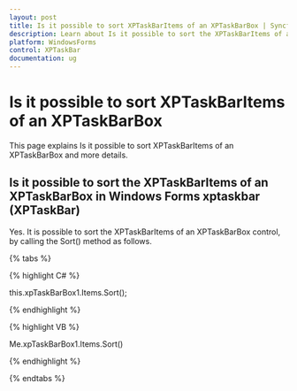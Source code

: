 ```yaml
---
layout: post
title: Is it possible to sort XPTaskBarItems of an XPTaskBarBox | Syncfusion
description: Learn about Is it possible to sort the XPTaskBarItems of an XPTaskBarBox support in Syncfusion Windows Forms xptaskbar (XPTaskBar) control and more details.
platform: WindowsForms
control: XPTaskBar
documentation: ug
---
```


# Is it possible to sort XPTaskBarItems of an XPTaskBarBox

This page explains Is it possible to sort XPTaskBarItems of an XPTaskBarBox and more details.

## Is it possible to sort the XPTaskBarItems of an XPTaskBarBox in Windows Forms xptaskbar (XPTaskBar)

Yes. It is possible to sort the XPTaskBarItems of an XPTaskBarBox control, by calling the Sort() method as follows.

{% tabs %}

{% highlight C# %}  

 this.xpTaskBarBox1.Items.Sort();

{% endhighlight %}

 

{% highlight VB %} 

Me.xpTaskBarBox1.Items.Sort()

{% endhighlight %}

{% endtabs %}
